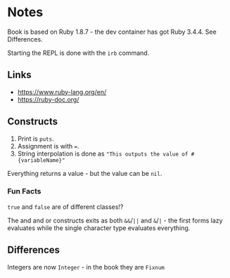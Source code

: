 # Notes

Book is based on Ruby 1.8.7 - the dev container has got Ruby 3.4.4. See Differences.

Starting the REPL is done with the `irb` command.

## Links

* https://www.ruby-lang.org/en/
* https://ruby-doc.org/

## Constructs

1. Print is `puts`. 
2. Assignment is with `=`. 
3. String interpolation is done as `"This outputs the value of #{variableName}"`

Everything returns a value - but the value can be `nil`.


### Fun Facts

`true` and `false` are of different classes!?

The and and or constructs exits as both `&&`/`||` and `&`/`|` - the first forms lazy 
evaluates while the single character type evaluates everything.

## Differences

Integers are now `Integer` - in the book they are `Fixnum`